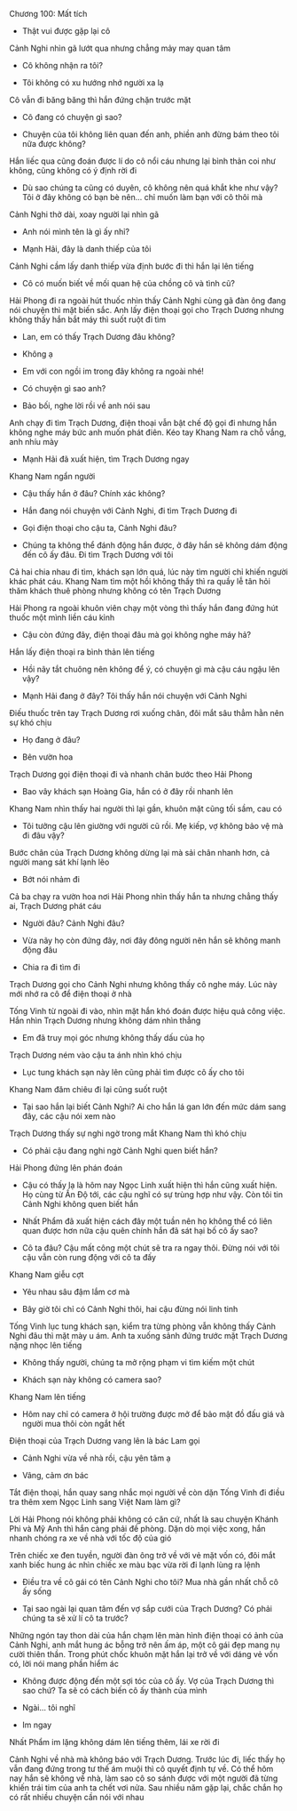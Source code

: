




Chương 100: Mất tích

- Thật vui được gặp lại cô

Cảnh Nghi nhìn gã lướt qua nhưng chẳng mảy may quan tâm

- Cô không nhận ra tôi?

- Tôi không có xu hướng nhớ người xa lạ

Cô vẫn đi băng băng thì hắn đứng chặn trước mặt

- Cô đang có chuyện gì sao?

- Chuyện của tôi không liên quan đến anh, phiền anh đừng bám theo tôi nữa được không?

Hắn liếc qua cũng đoán được lí do cô nổi cáu nhưng lại bình thản coi như không, cũng không có ý định rời đi

- Dù sao chúng ta cũng có duyên, cô không nên quá khắt khe như vậy? Tôi ở đây không có bạn bè nên... chỉ muốn làm bạn với cô thôi mà

Cảnh Nghi thở dài, xoay người lại nhìn gã

- Anh nói mình tên là gì ấy nhỉ?

- Mạnh Hải, đây là danh thiếp của tôi

Cảnh Nghi cầm lấy danh thiếp vừa định bước đi thì hắn lại lên tiếng

- Cô có muốn biết về mối quan hệ của chồng cô và tình cũ?



Hải Phong đi ra ngoài hút thuốc nhìn thấy Cảnh Nghi cùng gã đàn ông đang nói chuyện thì mặt biến sắc. Anh lấy điện thoại gọi cho Trạch Dương nhưng không thấy hắn bắt máy thì suốt ruột đi tìm

- Lan, em có thấy Trạch Dương đâu không?

- Không ạ

- Em với con ngồi im trong đây không ra ngoài nhé!

- Có chuyện gì sao anh?

- Bảo bối, nghe lời rồi về anh nói sau

Anh chạy đi tìm Trạch Dương, điện thoại vẫn bật chế độ gọi đi nhưng hắn không nghe máy bức anh muốn phát điên. Kéo tay Khang Nam ra chỗ vắng, anh nhíu mày

- Mạnh Hải đã xuất hiện, tìm Trạch Dương ngay

Khang Nam ngẩn người

- Cậu thấy hắn ở đâu? Chính xác không?

- Hắn đang nói chuyện với Cảnh Nghi, đi tìm Trạch Dương đi

- Gọi điện thoại cho cậu ta, Cảnh Nghi đâu?

- Chúng ta không thể đánh động hắn được, ở đây hắn sẽ không dám động đến cô ấy đâu. Đi tìm Trạch Dương với tôi

Cả hai chia nhau đi tìm, khách sạn lớn quá, lúc này tìm người chỉ khiến người khác phát cáu. Khang Nam tìm một hồi không thấy thì ra quầy lễ tân hỏi thăm khách thuê phòng nhưng không có tên Trạch Dương

Hải Phong ra ngoài khuôn viên chạy một vòng thì thấy hắn đang đứng hút thuốc một mình liền cáu kỉnh

- Cậu còn đứng đây, điện thoại đâu mà gọi không nghe máy hả?

Hắn lấy điện thoại ra bình thản lên tiếng

- Hồi nãy tắt chuông nên không để ý, có chuyện gì mà cậu cáu ngậu lên vậy?

- Mạnh Hải đang ở đây? Tôi thấy hắn nói chuyện với Cảnh Nghi

Điếu thuốc trên tay Trạch Dương rơi xuống chân, đôi mắt sâu thẳm hằn nên sự khó chịu

- Họ đang ở đâu?

- Bên vườn hoa

Trạch Dương gọi điện thoại đi và nhanh chân bước theo Hải Phong

- Bao vây khách sạn Hoàng Gia, hắn có ở đây rồi nhanh lên

Khang Nam nhìn thấy hai người thì lại gần, khuôn mặt cũng tối sầm, cau có

- Tôi tưởng cậu lên giường với người cũ rồi. Mẹ kiếp, vợ không bảo vệ mà đi đâu vậy?

Bước chân của Trạch Dương không dừng lại mà sải chân nhanh hơn, cả người mang sát khí lạnh lẽo

- Bớt nói nhảm đi

Cả ba chạy ra vườn hoa nơi Hải Phong nhìn thấy hắn ta nhưng chẳng thấy ai, Trạch Dương phát cáu

- Người đâu? Cảnh Nghi đâu?

- Vừa nãy họ còn đứng đây, nơi đây đông người nên hắn sẽ không manh động đâu

- Chia ra đi tìm đi

Trạch Dương gọi cho Cảnh Nghi nhưng không thấy cô nghe máy. Lúc này mới nhớ ra cô để điện thoại ở nhà

Tống Vinh từ ngoài đi vào, nhìn mặt hắn khó đoán được hiệu quả công việc. Hắn nhìn Trạch Dương nhưng không dám nhìn thẳng

- Em đã truy mọi góc nhưng không thấy dấu của họ

Trạch Dương ném vào cậu ta ánh nhìn khó chịu

- Lục tung khách sạn này lên cũng phải tìm được cô ấy cho tôi

Khang Nam đăm chiêu đi lại cũng suốt ruột

- Tại sao hắn lại biết Cảnh Nghi? Ai cho hắn lá gan lớn đến mức dám sang đây, các cậu nói xem nào

Trạch Dương thấy sự nghi ngờ trong mắt Khang Nam thì khó chịu

- Có phải cậu đang nghi ngờ Cảnh Nghi quen biết hắn?

Hải Phong đứng lên phán đoán

- Cậu có thấy lạ là hôm nay Ngọc Linh xuất hiện thì hắn cũng xuất hiện. Họ cùng từ Ấn Độ tới, các cậu nghĩ có sự trùng hợp như vậy. Còn tôi tin Cảnh Nghi không quen biết hắn

- Nhất Phẩm đã xuất hiện cách đây một tuần nên họ không thể có liên quan được hơn nữa cậu quên chính hắn đã sát hại bố cô ấy sao?

- Cô ta đâu? Cậu mất công một chút sẽ tra ra ngay thôi. Đừng nói với tôi cậu vẫn còn rung động với cô ta đấy

Khang Nam giễu cợt

- Yêu nhau sâu đậm lắm cơ mà

- Bây giờ tôi chỉ có Cảnh Nghi thôi, hai cậu đừng nói linh tinh

Tống Vinh lục tung khách sạn, kiểm tra từng phòng vẫn không thấy Cảnh Nghi đâu thì mặt mày u ám. Anh ta xuống sảnh đứng trước mặt Trạch Dương nặng nhọc lên tiếng

- Không thấy người, chúng ta mở rộng phạm vi tìm kiếm một chút

- Khách sạn này không có camera sao?

Khang Nam lên tiếng

- Hôm nay chỉ có camera ở hội trường được mở để bảo mật đồ đấu giá và người mua thôi còn ngắt hết

Điện thoại của Trạch Dương vang lên là bác Lam gọi

- Cảnh Nghi vừa về nhà rồi, cậu yên tâm ạ

- Vâng, cảm ơn bác

Tắt điện thoại, hắn quay sang nhắc mọi người về còn dặn Tống Vinh đi điều tra thêm xem Ngọc Linh sang Việt Nam làm gì?

Lời Hải Phong nói không phải không có căn cứ, nhất là sau chuyện Khánh Phi và Mỹ Anh thì hắn càng phải đề phòng. Dặn dò mọi việc xong, hắn nhanh chóng ra xe về nhà với tốc độ của gió

Trên chiếc xe đen tuyền, người đàn ông trở về với vẻ mặt vốn có, đôi mắt xanh biếc hung ác nhìn chiếc xe màu bạc vừa rời đi lạnh lùng ra lệnh

- Điều tra về cô gái có tên Cảnh Nghi cho tôi? Mua nhà gần nhất chỗ cô ấy sống

- Tại sao ngài lại quan tâm đến vợ sắp cưới của Trạch Dương? Có phải chúng ta sẽ xử lí cô ta trước?

Những ngón tay thon dài của hắn chạm lên màn hình điện thoại có ảnh của Cảnh Nghi, anh mắt hung ác bỗng trở nên ấm áp, một cô gái đẹp mang nụ cười thiên thần. Trong phút chốc khuôn mặt hắn lại trở về với dáng vẻ vốn có, lời nói mang phần hiểm ác

- Không được động đến một sợi tóc của cô ấy. Vợ của Trạch Dương thì sao chứ? Ta sẽ có cách biến cô ấy thành của mình

- Ngài... tôi nghĩ

- Im ngay

Nhất Phẩm im lặng không dám lên tiếng thêm, lái xe rời đi

Cảnh Nghi về nhà mà không báo với Trạch Dương. Trước lúc đi, liếc thấy họ vẫn đang đứng trong tư thế ám muội thì cô quyết định tự về. Có thể hôm nay hắn sẽ không về nhà, làm sao cô so sánh được với một người đã từng khiến trái tim của anh ta chết vơi nửa. Sau nhiều năm gặp lại, chắc chắn họ có rất nhiều chuyện cần nói với nhau




